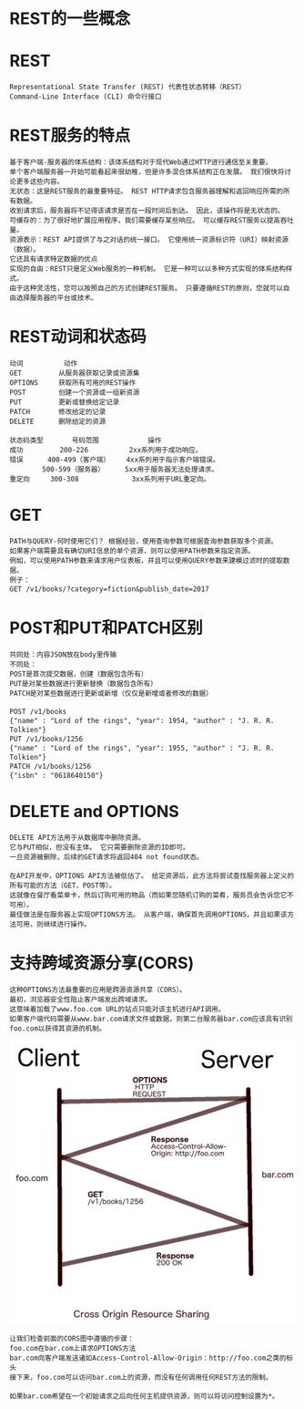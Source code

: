 # REST的一些概念
# REST
    Representational State Transfer (REST) 代表性状态转移（REST）
    Command-Line Interface (CLI) 命令行接口
# REST服务的特点
    基于客户端-服务器的体系结构：该体系结构对于现代Web通过HTTP进行通信至关重要。 
    单个客户端服务器一开始可能看起来很幼稚，但是许多混合体系结构正在发展。 我们很快将讨论更多这些内容。
    无状态：这是REST服务的最重要特征。 REST HTTP请求包含服务器理解和返回响应所需的所有数据。 
    收到请求后，服务器将不记得该请求是否在一段时间后到达。 因此，该操作将是无状态的。
    可缓存的：为了很好地扩展应用程序，我们需要缓存某些响应。 可以缓存REST服务以提高吞吐量。
    资源表示：REST API提供了与之对话的统一接口。 它使用统一资源标识符（URI）映射资源（数据）。 
    它还具有请求特定数据的优点
    实现的自由：REST只是定义Web服务的一种机制。 它是一种可以以多种方式实现的体系结构样式。 
    由于这种灵活性，您可以按照自己的方式创建REST服务。 只要遵循REST的原则，您就可以自由选择服务器的平台或技术。
# REST动词和状态码
    动词          动作
    GET         从服务器获取记录或资源集
    OPTIONS     获取所有可用的REST操作
    POST        创建一个资源或一组新资源
    PUT         更新或替换给定记录
    PATCH       修改给定的记录
    DELETE      删除给定的资源

    状态码类型       号码范围            操作
    成功         200-226          2xx系列用于成功响应。
    错误      400-499（客户端）    4xx系列用于指示客户端错误。
            500-599（服务器）     5xx用于服务器无法处理请求。
    重定向     300-308             3xx系列用于URL重定向。

# GET
    PATH与QUERY-何时使用它们？ 根据经验，使用查询参数可根据查询参数获取多个资源。 
    如果客户端需要具有确切URI信息的单个资源，则可以使用PATH参数来指定资源。 
    例如，可以使用PATH参数来请求用户仪表板，并且可以使用QUERY参数来建模过滤时的提取数据。
    例子：
    GET /v1/books/?category=fiction&publish_date=2017

# POST和PUT和PATCH区别
    共同处：内容JSON放在body里传输
    不同处：
    POST是首次提交数据，创建（数据包含所有）
    PUT是对某些数据进行更新替换（数据包含所有）
    PATCH是对某些数据进行更新或新增（仅仅是新增或者修改的数据）

    POST /v1/books
    {"name" : "Lord of the rings", "year": 1954, "author" : "J. R. R. Tolkien"}
    PUT /v1/books/1256
    {"name" : "Lord of the rings", "year": 1955, "author" : "J. R. R. Tolkien"}
    PATCH /v1/books/1256
    {"isbn" : "0618640150"}

# DELETE and OPTIONS
    DELETE API方法用于从数据库中删除资源。 
    它与PUT相似，但没有主体。 它只需要删除资源的ID即可。 
    一旦资源被删除，后续的GET请求将返回404 not found状态。

    在API开发中，OPTIONS API方法被低估了。 给定资源后，此方法将尝试查找服务器上定义的所有可能的方法（GET，POST等）。 
    这就像在餐厅看菜单卡，然后订购可用的物品（而如果您随机订购的菜肴，服务员会告诉您它不可用）。 
    最佳做法是在服务器上实现OPTIONS方法。 从客户端，确保首先调用OPTIONS，并且如果该方法可用，则继续进行操作。

# 支持跨域资源分享(CORS)
    这种OPTIONS方法最重要的应用是跨源资源共享（CORS）。 
    最初，浏览器安全性阻止客户端发出跨域请求。 
    这意味着加载了www.foo.com URL的站点只能对该主机进行API调用。 
    如果客户端代码需要从www.bar.com请求文件或数据，则第二台服务器bar.com应该具有识别foo.com以获得其资源的机制。
![img.png](img.png)

    让我们检查前面的CORS图中遵循的步骤：
    foo.com在bar.com上请求OPTIONS方法
    bar.com向客户端发送诸如Access-Control-Allow-Origin：http://foo.com之类的标头
    接下来，foo.com可以访问bar.com上的资源，而没有任何调用任何REST方法的限制。

    如果bar.com希望在一个初始请求之后向任何主机提供资源，则可以将访问控制设置为*。